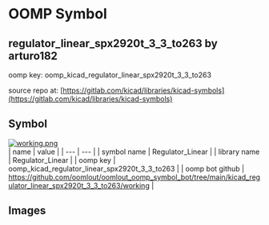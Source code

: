# OOMP Symbol  
## regulator_linear_spx2920t_3_3_to263  by arturo182  
  
oomp key: oomp_kicad_regulator_linear_spx2920t_3_3_to263  
  
source repo at: [https://gitlab.com/kicad/libraries/kicad-symbols](https://gitlab.com/kicad/libraries/kicad-symbols)  
## Symbol  
  
[![working.png](working_600.png)](working.png)  
| name | value | 
| --- | --- | 
| symbol name | Regulator_Linear | 
| library name | Regulator_Linear | 
| oomp key | oomp_kicad_regulator_linear_spx2920t_3_3_to263 | 
| oomp bot github | https://github.com/oomlout/oomlout_oomp_symbol_bot/tree/main/kicad_regulator_linear_spx2920t_3_3_to263/working | 
## Images  

